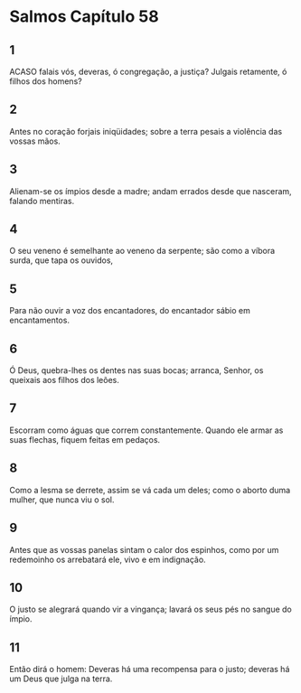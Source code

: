 # Salmos Capítulo 58

## 1
ACASO falais vós, deveras, ó congregação, a justiça? Julgais retamente, ó filhos dos homens?

## 2
Antes no coração forjais iniqüidades; sobre a terra pesais a violência das vossas mãos.

## 3
Alienam-se os ímpios desde a madre; andam errados desde que nasceram, falando mentiras.

## 4
O seu veneno é semelhante ao veneno da serpente; são como a víbora surda, que tapa os ouvidos,

## 5
Para não ouvir a voz dos encantadores, do encantador sábio em encantamentos.

## 6
Ó Deus, quebra-lhes os dentes nas suas bocas; arranca, Senhor, os queixais aos filhos dos leões.

## 7
Escorram como águas que correm constantemente. Quando ele armar as suas flechas, fiquem feitas em pedaços.

## 8
Como a lesma se derrete, assim se vá cada um deles; como o aborto duma mulher, que nunca viu o sol.

## 9
Antes que as vossas panelas sintam o calor dos espinhos, como por um redemoinho os arrebatará ele, vivo e em indignação.

## 10
O justo se alegrará quando vir a vingança; lavará os seus pés no sangue do ímpio.

## 11
Então dirá o homem: Deveras há uma recompensa para o justo; deveras há um Deus que julga na terra.

